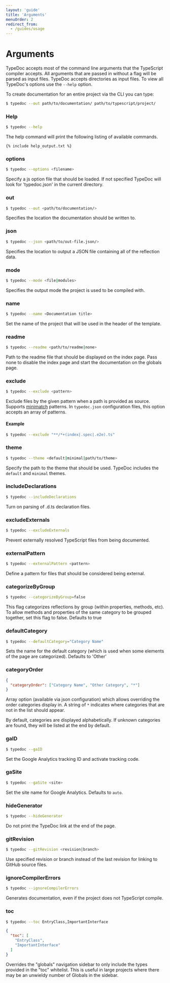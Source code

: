 ```yaml
---
layout: 'guide'
title: 'Arguments'
menuOrder: 2
redirect_from:
  - /guides/usage
---
```



# Arguments
TypeDoc accepts most of the command line arguments that the TypeScript compiler accepts. All
arguments that are passed in without a flag will be parsed as input files. TypeDoc accepts
directories as input files. To view all TypeDoc's options use the `--help` option.

To create documentation for an entire project via the CLI you can type:

```bash
$ typedoc --out path/to/documentation/ path/to/typescript/project/
```

### Help

```bash
$ typedoc --help
```

The help command will print the following listing of available commands.

```
{% include help_output.txt %}
```

### options

```bash
$ typedoc --options <filename>
```

Specify a js option file that should be loaded. If not specified TypeDoc will look for 'typedoc.json' in the current directory.


### out

```bash
$ typedoc --out <path/to/documentation/>
```

Specifies the location the documentation should be written to.

### json

```bash
$ typedoc --json <path/to/out-file.json/>
```

Specifies the location to output a JSON file containing all of the reflection data.

### mode
```bash
$ typedoc --mode <file|modules>
```

Specifies the output mode the project is used to be compiled with.

### name

```bash
$ typedoc --name <Documentation title>
```

Set the name of the project that will be used in the header of the template.


### readme

```bash
$ typedoc --readme <path/to/readme|none>
```

Path to the readme file that should be displayed on the index page. Pass none to disable the index page and start the documentation on the globals page.

### exclude

```bash
$ typedoc --exclude <pattern>
```

Exclude files by the given pattern when a path is provided as source. Supports [minimatch](https://github.com/isaacs/minimatch)
patterns. In `typedoc.json` configuration files, this option accepts an array of patterns.

#### Example
```bash
$ typedoc --exclude "**/*+(index|.spec|.e2e).ts"
```


### theme

```bash
$ typedoc --theme <default|minimal|path/to/theme>
```

Specify the path to the theme that should be used. TypeDoc includes the `default` and `minimal` themes.


### includeDeclarations

```bash
$ typedoc --includeDeclarations
```

Turn on parsing of .d.ts declaration files.

### excludeExternals
```bash
$ typedoc --excludeExternals
```

Prevent externally resolved TypeScript files from being documented.

### externalPattern

```bash
$ typedoc --externalPattern <pattern>
```

Define a pattern for files that should be considered being external.

### categorizeByGroup

```bash
$ typedoc --categorizeByGroup=false
```

This flag categorizes reflections by group (within properties, methods, etc).
To allow methods and properties of the same category to be grouped together, set this flag to false.
Defaults to true

### defaultCategory

```bash
$ typedoc --defaultCategory="Category Name"
```

Sets the name for the default category (which is used when some elements of the page are categorized).
Defaults to 'Other'

### categoryOrder

```json
{
  "categoryOrder": ["Category Name", "Other Category", "*"]
}
```

Array option (available via json configuration) which allows overriding the order categories display in. A string of `*` indicates where categories that are not in the list should appear.

By default, categories are displayed alphabetically. If unknown categories are found, they will be listed at the end by default.


### gaID

```bash
$ typedoc --gaID
```

Set the Google Analytics tracking ID and activate tracking code.


### gaSite

```bash
$ typedoc --gaSite <site>
```

Set the site name for Google Analytics. Defaults to `auto`.


### hideGenerator

```bash
$ typedoc --hideGenerator
```

Do not print the TypeDoc link at the end of the page.

### gitRevision

```bash
$ typedoc --gitRevision <revision|branch>
```

Use specified revision or branch instead of the last revision for linking to GitHub source files.

### ignoreCompilerErrors
```bash
$ typedoc --ignoreCompilerErrors
```

Generates documentation, even if the project does not TypeScript compile.

### toc
```bash
$ typedoc --toc EntryClass,ImportantInterface
```

```json
{
  "toc": [
    "EntryClass",
    "ImportantInterface"
  ]
}
```

Overrides the "globals" navigation sidebar to only include the types provided in the "toc" whitelist.  This is useful in large projects where there may be an unwieldy number of Globals in the sidebar.
